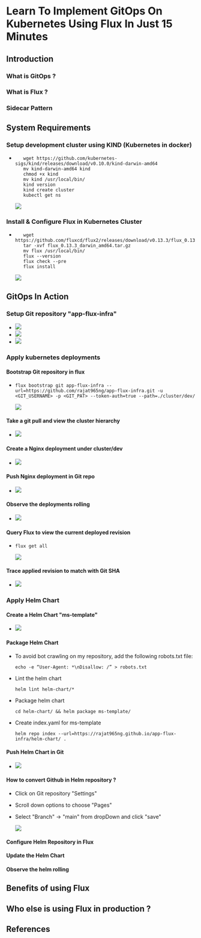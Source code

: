 # Learn To Implement GitOps On Kubernetes Using Flux In Just 15 Minutes
## Introduction
### What is GitOps ?
### What is Flux ?
### Sidecar Pattern

## System Requirements
### Setup development cluster using KIND (Kubernetes in docker)
   - ```
        wget https://github.com/kubernetes-sigs/kind/releases/download/v0.10.0/kind-darwin-amd64
        mv kind-darwin-amd64 kind
        chmod +x kind
        mv kind /usr/local/bin/
        kind version
        kind create cluster
        kubectl get ns
     ```
      ![](.README/224c32de.png)

### Install & Configure Flux in Kubernetes Cluster  
   - ```
        wget https://github.com/fluxcd/flux2/releases/download/v0.13.3/flux_0.13.3_darwin_amd64.tar.gz
        tar -xvf flux_0.13.3_darwin_amd64.tar.gz
        mv flux /usr/local/bin/
        flux --version
        flux check --pre
        flux install
     ```
      ![](.README/94dd5562.png)

## GitOps In Action
### Setup Git repository "app-flux-infra"
   - ![](.README/d95b4d71.png)
   - ![](.README/a8a9d248.png)
   - ![](.README/6265978c.png)
### Apply kubernetes deployments
#### Bootstrap Git repository in flux
   - ```flux bootstrap git app-flux-infra --url=https://github.com/rajat965ng/app-flux-infra.git -u <GIT_USERNAME> -p <GIT_PAT> --token-auth=true --path=./cluster/dev/```
   
     ![](.README/7ac12368.png)
      
#### Take a git pull and view the cluster hierarchy 
   - ![](.README/a54e6b15.png)  
#### Create a Nginx deployment under cluster/dev
   - ![](.README/46957eb1.png)
#### Push Nginx deployment in Git repo
   - ![](.README/68378e6f.png)
#### Observe the deployments rolling
   - ![](.README/1dae1f2a.png)
#### Query Flux to view the current deployed revision
   - ```flux get all```
       
     ![](.README/68838edb.png)
     
#### Trace applied revision to match with Git SHA
   - ![](.README/d0b65799.png)    

### Apply Helm Chart
#### Create a Helm Chart "ms-template"
   - ![](.README/537bb8a6.png)
#### Package Helm Chart
   - To avoid bot crawling on my repository, add the following robots.txt file:
     ```
     echo -e “User-Agent: *\nDisallow: /” > robots.txt
     ```
   - Lint the helm chart
     ```
     helm lint helm-chart/*
     ``` 
   - Package helm chart
     ```
     cd helm-chart/ && helm package ms-template/
     ```   
   - Create index.yaml for ms-template
     ```
     helm repo index --url=https://rajat965ng.github.io/app-flux-infra/helm-chart/ .
     ```  
#### Push Helm Chart in Git
   - ![](.README/624aaaa5.png) 
#### How to convert Github in Helm repository ?
   - Click on Git repository "Settings"
   - Scroll down options to choose "Pages"
   - Select "Branch" -> "main" from dropDown and click "save"
   
     ![](.README/34097a07.png)
     
#### Configure Helm Repository in Flux
#### Update the Helm Chart
#### Observe the helm rolling

## Benefits of using Flux
## Who else is using Flux in production ?
## References